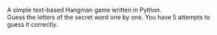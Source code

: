 A simple text-based Hangman game written in Python.  
Guess the letters of the secret word one by one.
You have 5 attempts to guess it correctly. 
